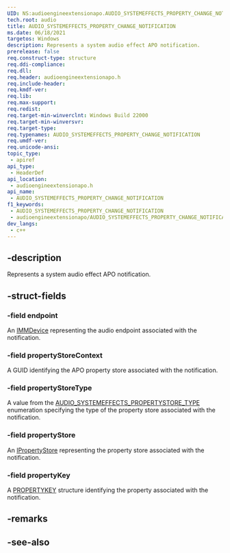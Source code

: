 ```yaml
---
UID: NS:audioengineextensionapo.AUDIO_SYSTEMEFFECTS_PROPERTY_CHANGE_NOTIFICATION
tech.root: audio
title: AUDIO_SYSTEMEFFECTS_PROPERTY_CHANGE_NOTIFICATION
ms.date: 06/18/2021
targetos: Windows
description: Represents a system audio effect APO notification.
prerelease: false
req.construct-type: structure
req.ddi-compliance: 
req.dll: 
req.header: audioengineextensionapo.h
req.include-header: 
req.kmdf-ver: 
req.lib: 
req.max-support: 
req.redist: 
req.target-min-winverclnt: Windows Build 22000
req.target-min-winversvr: 
req.target-type: 
req.typenames: AUDIO_SYSTEMEFFECTS_PROPERTY_CHANGE_NOTIFICATION
req.umdf-ver: 
req.unicode-ansi: 
topic_type:
 - apiref
api_type:
 - HeaderDef
api_location:
 - audioengineextensionapo.h
api_name:
 - AUDIO_SYSTEMEFFECTS_PROPERTY_CHANGE_NOTIFICATION
f1_keywords:
 - AUDIO_SYSTEMEFFECTS_PROPERTY_CHANGE_NOTIFICATION
 - audioengineextensionapo/AUDIO_SYSTEMEFFECTS_PROPERTY_CHANGE_NOTIFICATION
dev_langs:
 - c++
---
```


## -description

Represents a system audio effect APO notification.

## -struct-fields

### -field endpoint

An [IMMDevice](../mmdeviceapi/nn-mmdeviceapi-immdevice.md) representing the audio endpoint associated with the notification.

### -field propertyStoreContext

A GUID identifying the APO property store associated with the notification.

### -field propertyStoreType

A value from the [AUDIO_SYSTEMEFFECTS_PROPERTYSTORE_TYPE](../mmdeviceapi/ne-mmdeviceapi-audio_systemeffects_propertystore_type.md) enumeration specifying the type of the property store associated with the notification.

### -field propertyStore

An [IPropertyStore](../propsys/nn-propsys-ipropertystore.md) representing the property store associated with the notification.

### -field propertyKey

A [PROPERTYKEY](wtypes/ns-wtypes-propertykey) structure identifying the property associated with the notification.

## -remarks

## -see-also

